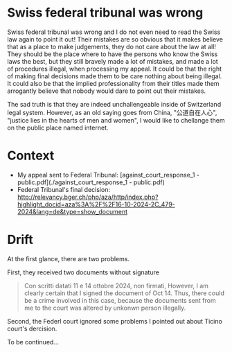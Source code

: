# Swiss federal tribunal was wrong
Swiss federal tribunal was wrong and I do not even need to read the Swiss law again to point it out! Their mistakes are so obvious that it makes believe that as a place to make judgements, they do not care about the law at all! They should be the place where to have the persons who know the Swiss laws the best, but they still bravely made a lot of mistakes, and made a lot of procedures illegal, when processing my appeal. It could be that the right of making final decisions made them to be care nothing about being illegal. It could also be that the implied professionality from their titles made them arrogantly believe that nobody would dare to point out their mistakes. 

The sad truth is that they are indeed unchallengeable inside of Switzerland legal system. However, as an old saying goes from China, "公道自在人心", "justice lies in the hearts of men and women", I would like to chellange them on the public place named internet.

# Context

 * My appeal sent to Federal Tribunal: [against_court_response_1 - public.pdf](./against_court_response_1 - public.pdf)
 * Federal Tribunal's final decision: http://relevancy.bger.ch/php/aza/http/index.php?highlight_docid=aza%3A%2F%2F16-10-2024-2C_479-2024&lang=de&type=show_document

# Drift

At the first glance, there are two problems.

First, they received two documents without signature 
> Con scritti datati 11 e 14 ottobre 2024, non firmati,
However, I am clearly certain that I signed the document of Oct 14. Thus, there could be a crime involved in this case, because the documents sent from me to the court was altered by unkonwn person illegally.

Second, the Federl court ignored some problems I pointed out about Ticino court's dercision.

To be continued...
